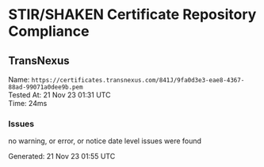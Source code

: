 # STIR/SHAKEN Certificate Repository Compliance

## TransNexus

Name: `https://certificates.transnexus.com/841J/9fa0d3e3-eae8-4367-88ad-99071a0dee9b.pem`\
Tested At: 21 Nov 23 01:31 UTC\
Time: 24ms

### Issues

no warning, or error, or notice date level issues were found

Generated: 21 Nov 23 01:55 UTC